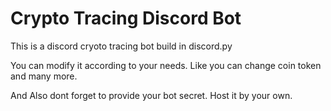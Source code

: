 # Crypto Tracing Discord Bot

This is a discord cryoto tracing bot build in discord.py

You can modify it according to your needs. Like you can change coin token and many more.

And Also dont forget to provide your bot secret. Host it by your own.
